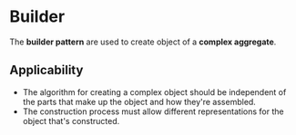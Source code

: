 # Builder

The __builder pattern__ are used to create object of a __complex aggregate__. 

## Applicability

* The algorithm for creating a complex object should be independent of the parts that make up the object and how they're assembled.
* The construction process must allow different representations for the object that's constructed.